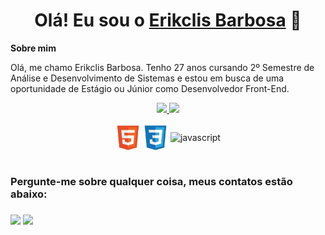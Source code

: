 <div>
  <h1 align="center">Olá! Eu sou o <a href="https://www.linkedin.com/in/erikclisbarbosa/"<i>Erikclis Barbosa</i></a> 🤙</h1>
</div>

**Sobre mim**

Olá, me chamo Erikclis Barbosa. Tenho 27 anos cursando 2º Semestre de Análise e Desenvolvimento de Sistemas e estou em busca de uma oportunidade de Estágio ou Júnior como Desenvolvedor Front-End. <br>

<div align="center">
  <a href="https://github.com/erikclisbarbosa">
     <img height="150em" src="https://github-readme-stats.vercel.app/api?username=erikclisbarbosa&show_icons=true&theme=dark&include_all_commits=true&count_private=true"/>
  <img height="150em" src="https://github-readme-stats.vercel.app/api/top-langs/?username=erikclisbarbosa&layout=compact&langs_count=7&theme=dark"/>
  </a>
</div>

<div align="center" valign="top"><br>
  <img align="center" alt="Html5" height="40" width="40" src="https://raw.githubusercontent.com/devicons/devicon/master/icons/html5/html5-original.svg">
  <img align="center" alt="CSS" height="40" width="40" src="https://raw.githubusercontent.com/devicons/devicon/master/icons/css3/css3-original.svg">
  <img align="center" alt="javascript" height="30" width="40" src="https://cdn.jsdelivr.net/gh/devicons/devicon/icons/javascript/javascript-original.svg">
</div><br>

<div align="left">
  <h3>Pergunte-me sobre qualquer coisa, meus contatos estão abaixo:<h3>
  <a href="https://www.linkedin.com/in/erikclisbarbosa/" target="_blank"><img src="https://img.shields.io/badge/-LinkedIn-%230077B5?style=for-the-badge&logo=linkedin&logoColor=white" target="_blank"></a> 
  <a href="mailto:erikclissales@gmail.com"><img src="https://img.shields.io/badge/-Gmail-%23333?style=for-the-badge&logo=gmail&logoColor=white" target="_blank"></a>
</div><br>
